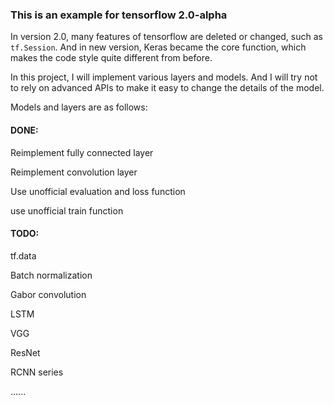 ### This is an example for tensorflow 2.0-alpha

In version 2.0, many features of tensorflow are deleted or changed, such as `tf.Session`. And in new version, Keras became the core function, which makes the code style quite different from before.

In this project, I will implement various layers and models. And I will try not to rely on advanced APIs to make it easy to change the details of the model.

Models and layers are as follows:

#### DONE:

Reimplement fully connected layer

Reimplement convolution layer

Use unofficial evaluation and loss function

use unofficial train function

#### TODO:

tf.data

Batch normalization

Gabor convolution

LSTM

VGG

ResNet

RCNN series

......